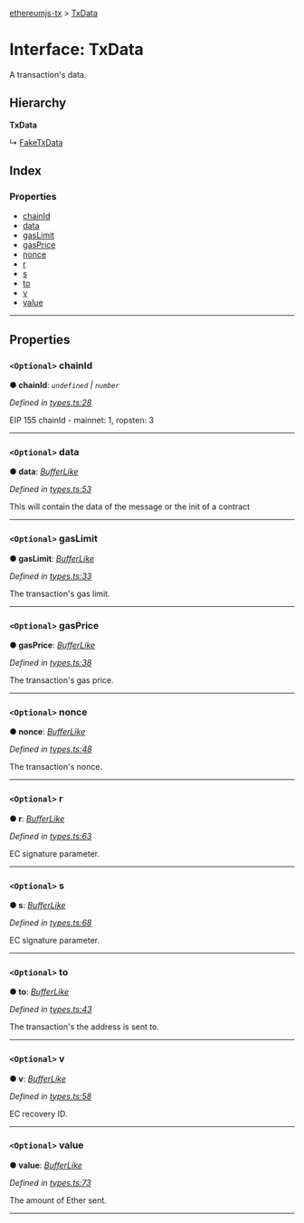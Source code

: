 [ethereumjs-tx](../README.md) > [TxData](../interfaces/txdata.md)

# Interface: TxData

A transaction's data.

## Hierarchy

**TxData**

↳ [FakeTxData](faketxdata.md)

## Index

### Properties

- [chainId](txdata.md#chainid)
- [data](txdata.md#data)
- [gasLimit](txdata.md#gaslimit)
- [gasPrice](txdata.md#gasprice)
- [nonce](txdata.md#nonce)
- [r](txdata.md#r)
- [s](txdata.md#s)
- [to](txdata.md#to)
- [v](txdata.md#v)
- [value](txdata.md#value)

---

## Properties

<a id="chainid"></a>

### `<Optional>` chainId

**● chainId**: _`undefined` \| `number`_

_Defined in [types.ts:28](https://github.com/ethereumjs/ethereumjs-tx/blob/eece5af/src/types.ts#L28)_

EIP 155 chainId - mainnet: 1, ropsten: 3

---

<a id="data"></a>

### `<Optional>` data

**● data**: _[BufferLike](../#bufferlike)_

_Defined in [types.ts:53](https://github.com/ethereumjs/ethereumjs-tx/blob/eece5af/src/types.ts#L53)_

This will contain the data of the message or the init of a contract

---

<a id="gaslimit"></a>

### `<Optional>` gasLimit

**● gasLimit**: _[BufferLike](../#bufferlike)_

_Defined in [types.ts:33](https://github.com/ethereumjs/ethereumjs-tx/blob/eece5af/src/types.ts#L33)_

The transaction's gas limit.

---

<a id="gasprice"></a>

### `<Optional>` gasPrice

**● gasPrice**: _[BufferLike](../#bufferlike)_

_Defined in [types.ts:38](https://github.com/ethereumjs/ethereumjs-tx/blob/eece5af/src/types.ts#L38)_

The transaction's gas price.

---

<a id="nonce"></a>

### `<Optional>` nonce

**● nonce**: _[BufferLike](../#bufferlike)_

_Defined in [types.ts:48](https://github.com/ethereumjs/ethereumjs-tx/blob/eece5af/src/types.ts#L48)_

The transaction's nonce.

---

<a id="r"></a>

### `<Optional>` r

**● r**: _[BufferLike](../#bufferlike)_

_Defined in [types.ts:63](https://github.com/ethereumjs/ethereumjs-tx/blob/eece5af/src/types.ts#L63)_

EC signature parameter.

---

<a id="s"></a>

### `<Optional>` s

**● s**: _[BufferLike](../#bufferlike)_

_Defined in [types.ts:68](https://github.com/ethereumjs/ethereumjs-tx/blob/eece5af/src/types.ts#L68)_

EC signature parameter.

---

<a id="to"></a>

### `<Optional>` to

**● to**: _[BufferLike](../#bufferlike)_

_Defined in [types.ts:43](https://github.com/ethereumjs/ethereumjs-tx/blob/eece5af/src/types.ts#L43)_

The transaction's the address is sent to.

---

<a id="v"></a>

### `<Optional>` v

**● v**: _[BufferLike](../#bufferlike)_

_Defined in [types.ts:58](https://github.com/ethereumjs/ethereumjs-tx/blob/eece5af/src/types.ts#L58)_

EC recovery ID.

---

<a id="value"></a>

### `<Optional>` value

**● value**: _[BufferLike](../#bufferlike)_

_Defined in [types.ts:73](https://github.com/ethereumjs/ethereumjs-tx/blob/eece5af/src/types.ts#L73)_

The amount of Ether sent.

---
